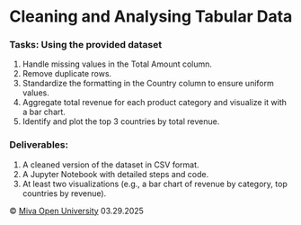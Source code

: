 # Cleaning and Analysing Tabular Data

### Tasks: Using the provided dataset
1. Handle missing values in the Total Amount column.
2. Remove duplicate rows.
3. Standardize the formatting in the Country column to ensure uniform values.
4. Aggregate total revenue for each product category and visualize it with a bar chart.
5. Identify and plot the top 3 countries by total revenue.

### Deliverables:
1. A cleaned version of the dataset in CSV format.
2. A Jupyter Notebook with detailed steps and code.
3. At least two visualizations (e.g., a bar chart of revenue by category, top countries by revenue).

© [Miva Open University](https://miva.university/) 03.29.2025
